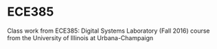 # ECE385
Class work from ECE385: Digital Systems Laboratory (Fall 2016) course from the University of Illinois at Urbana-Champaign
